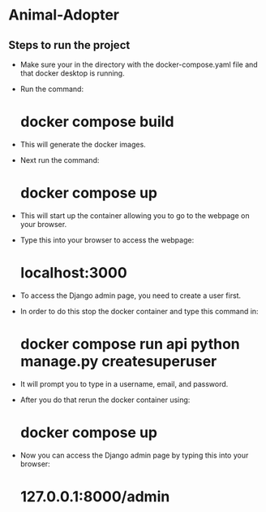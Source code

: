 # Animal-Adopter

## Steps to run the project

* Make sure your in the directory with the docker-compose.yaml file and that docker desktop is running.

* Run the command:
  # **docker compose build**

* This will generate the docker images.

* Next run the command:
  # **docker compose up**

* This will start up the container allowing you to go to the webpage on your browser.

* Type this into your browser to access the webpage:
  # **localhost:3000**

* To access the Django admin page, you need to create a user first.
* In order to do this stop the docker container and type this command in:
  # **docker compose run api python manage.py createsuperuser**

* It will prompt you to type in a username, email, and password.

* After you do that rerun the docker container using:
  # **docker compose up**

* Now you can access the Django admin page by typing this into your browser:
  # **127.0.0.1:8000/admin**
